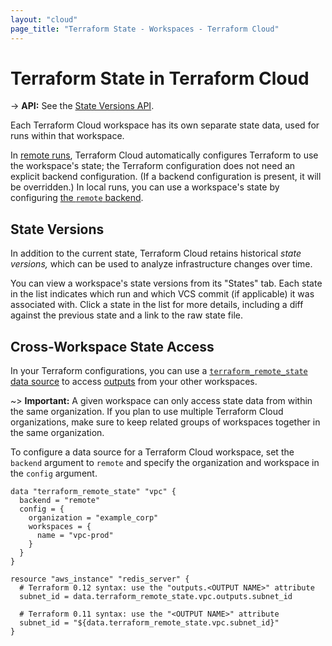 ```yaml
---
layout: "cloud"
page_title: "Terraform State - Workspaces - Terraform Cloud"
---
```


# Terraform State in Terraform Cloud

-> **API:** See the [State Versions API](../api/state-versions.html).

Each Terraform Cloud workspace has its own separate state data, used for runs within that workspace.

In [remote runs](../run/index.html), Terraform Cloud automatically configures Terraform to use the workspace's state; the Terraform configuration does not need an explicit backend configuration. (If a backend configuration is present, it will be overridden.) In local runs, you can use a workspace's state by configuring [the `remote` backend](/docs/backends/types/remote.html).

## State Versions

In addition to the current state, Terraform Cloud retains historical _state versions,_ which can be used to analyze infrastructure changes over time.

You can view a workspace's state versions from its "States" tab. Each state in the list indicates which run and which VCS commit (if applicable) it was associated with. Click a state in the list for more details, including a diff against the previous state and a link to the raw state file.

## Cross-Workspace State Access

In your Terraform configurations, you can use a [`terraform_remote_state` data source](/docs/providers/terraform/d/remote_state.html) to access [outputs](/docs/configuration/outputs.html) from your other workspaces.

~> **Important:** A given workspace can only access state data from within the same organization. If you plan to use multiple Terraform Cloud organizations, make sure to keep related groups of workspaces together in the same organization.

To configure a data source for a Terraform Cloud workspace, set the `backend` argument to `remote` and specify the organization and workspace in the `config` argument.

``` hcl
data "terraform_remote_state" "vpc" {
  backend = "remote"
  config = {
    organization = "example_corp"
    workspaces = {
      name = "vpc-prod"
    }
  }
}

resource "aws_instance" "redis_server" {
  # Terraform 0.12 syntax: use the "outputs.<OUTPUT NAME>" attribute
  subnet_id = data.terraform_remote_state.vpc.outputs.subnet_id

  # Terraform 0.11 syntax: use the "<OUTPUT NAME>" attribute
  subnet_id = "${data.terraform_remote_state.vpc.subnet_id}"
}
```
